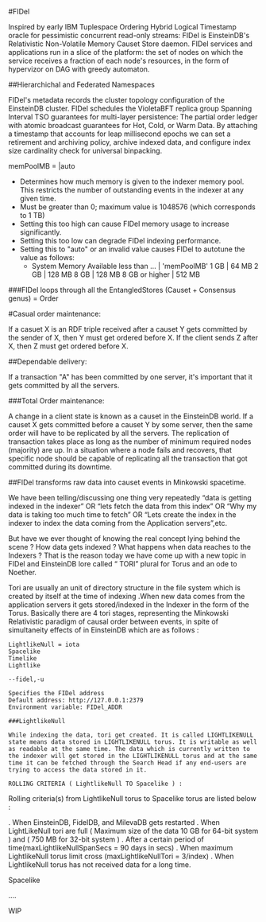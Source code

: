 #FIDel

Inspired by early IBM Tuplespace Ordering Hybrid Logical Timestamp oracle for pessimistic concurrent read-only streams: FIDel is EinsteinDB's Relativistic Non-Volatile Memory Causet Store daemon. FIDel services and applications run in a slice of the platform: the set of nodes on which the service receives a fraction of each node's resources, in the form of hypervizor on DAG with greedy automaton.

##Hierarchichal and Federated Namespaces

FIDel's metadata records the cluster topology configuration of the EinsteinDB cluster. FIDel schedules the VioletaBFT replica group Spanning Interval TSO guarantees for multi-layer persistence: The partial order ledger with atomic broadcast guarantees for Hot, Cold, or Warm Data. By attaching a timestamp that accounts for leap millisecond epochs we can set a retirement and archiving policy, archive indexed data, and configure index size cardinality check for universal binpacking.

memPoolMB = <positive integer>|auto
* Determines how much memory is given to the indexer memory pool. This
  restricts the number of outstanding events in the indexer at any given
  time.
* Must be greater than 0; maximum value is 1048576 (which corresponds to 1 TB)
* Setting this too high can cause FIDel memory usage to increase
  significantly.
* Setting this too low can degrade FIDel indexing performance.
* Setting this to "auto" or an invalid value causes FIDel to autotune
  the value as follows:
    * System Memory Available less than ... | 'memPoolMB'
                   1 GB                     |    64  MB
                   2 GB                     |    128 MB
                   8 GB                     |    128 MB
                   8 GB or higher           |    512 MB


###FIDel loops through all the EntangledStores (Causet + Consensus genus) = Order

#Casual order maintenance:

If a casuet X is an RDF triple received after a causet Y gets committed by the sender of X, then Y must get ordered before X. If the client sends Z after X, then Z must get ordered before X.

##Dependable delivery:

If a transaction "A" has been committed by one server, it's important that it gets committed by all the servers.

###Total Order maintenance:

A change in a client state is known as a causet in the EinsteinDB world. If a causet X gets committed before a causet Y by some server, then the same order will have to be replicated by all the servers. The replication of transaction takes place as long as the number of minimum required nodes (majority) are up.
 In a situation where a node fails and recovers, that specific node should be capable of replicating all the transaction that got committed during its downtime.

 ##FIDel transforms raw data into causet events in Minkowski spacetime.

 We have been telling/discussing one thing very repeatedly “data is getting indexed in the indexer” OR “lets fetch the data from this index” OR “Why my data is taking too much time to fetch” OR “Lets create the index in the indexer to index the data coming from the Application servers”,etc.

But have we ever thought of knowing the real concept lying behind the scene ? How data gets indexed ? What happens when data reaches to the Indexers ? That is the reason today we have come up with a new topic in FIDel and EinsteinDB lore called “ TORI” plural for Torus and an ode to Noether.

Tori are usually an unit of directory structure in the file system which is created by itself at the time of indexing .When new data comes from the application servers it gets stored/indexed in the Indexer in the form of the Torus. Basically there are 4 tori stages, representing the Minkowski Relativistic paradigm of causal order between events, in spite of simultaneity effects of  in EinsteinDB which are as follows :

    LightlikeNull = iota
    Spacelike
    Timelike
    Lightlike

    --fidel,-u

    Specifies the FIDel address
    Default address: http://127.0.0.1:2379
    Environment variable: FIDel_ADDR

    ###LightlikeNull

    While indexing the data, tori get created. It is called LIGHTLIKENULL state means data stored in LIGHTLIKENULL torus. It is writable as well as readable at the same time. The data which is currently written to the indexer will get stored in the LIGHTLIKENULL torus and at the same time it can be fetched through the Search Head if any end-users are trying to access the data stored in it.

    ROLLING CRITERIA ( LightlikeNull TO Spacelike ) :

Rolling criteria(s) from LightlikeNull torus to Spacelike torus are listed below :

. When EinsteinDB, FidelDB, and MilevaDB gets restarted
. When LightLikeNull tori are full
    ( Maximum size of the data 10 GB for 64-bit system ) and
    ( 750 MB for 32-bit system )
. After a certain period of time(maxLightlikeNullSpanSecs = 90 days in secs)
. When maximum LightlikeNull torus limit cross (maxLightlikeNullTori = 3/index)
. When LightlikeNull torus has not received data for a long time.

Spacelike

....

WIP
